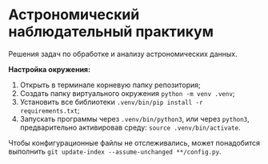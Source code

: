 # Астрономический наблюдательный практикум

Решения задач по обработке и анализу астрономических данных.

**Настройка окружения:**
1. Открыть в терминале корневую папку репозитория;
2. Создать папку виртуального окружения `python -m venv .venv`;
3. Установить все библиотеки `.venv/bin/pip install -r requirements.txt`;
4. Запускать программы через `.venv/bin/python3`, или через `python3`, предварительно активировав среду: `source .venv/bin/activate`.

Чтобы конфигурационные файлы не отслеживались, может понадобится выполнить `git update-index --assume-unchanged **/config.py`.